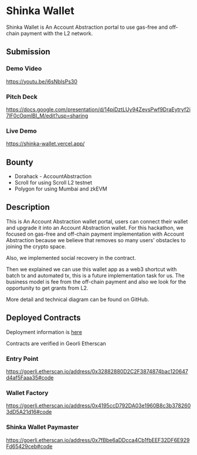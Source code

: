 # Shinka Wallet

Shinka Wallet is An Account Abstraction portal to use gas-free and off-chain payment with the L2 network.

## Submission

### Demo Video

https://youtu.be/i6sNbIsPs30

### Pitch Deck

https://docs.google.com/presentation/d/14piDztLUy94ZevsPwf9DraEytryf2i7lF0cOqmlBI_M/edit?usp=sharing

### Live Demo

https://shinka-wallet.vercel.app/

## Bounty

- Dorahack - AccountAbstraction
- Scroll for using Scroll L2 testnet
- Polygon for using Mumbai and zkEVM

## Description

This is An Account Abstraction wallet portal, users can connect their wallet and upgrade it into an Account Abstraction wallet. For this hackathon, we focused on gas-free and off-chain payment implementation with Account Abstraction because we believe that removes so many users' obstacles to joining the crypto space.

Also, we implemented social recovery in the contract.

Then we explained we can use this wallet app as a web3 shortcut with batch tx and automated tx, this is a future implementation task for us. The business model is fee from the off-chain payment and also we look for the opportunity to get grants from L2.

More detail and technical diagram can be found on GitHub.

## Deployed Contracts

Deployment information is [here](./packages/contracts/network.json)

Contracts are verified in Georli Etherscan

### Entry Point

https://goerli.etherscan.io/address/0x32882880D2C2F3874874bac120647d4af5Faaa35#code

### Wallet Factory

https://goerli.etherscan.io/address/0x4195ccD792DA03e1960B8c3b3782603dD5A21d16#code

### Shinka Wallet Paymaster

https://goerli.etherscan.io/address/0x7fBbe6aDDcca4Cb1fbEEF32DF6E929Fd65429ceb#code
